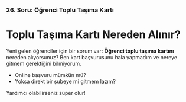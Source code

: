 ### 26. Soru: Öğrenci Toplu Taşıma Kartı

# Toplu Taşıma Kartı Nereden Alınır?

Yeni gelen öğrenciler için bir sorum var: **Öğrenci toplu taşıma kartını** nereden alıyorsunuz? Ben kart başvurusunu hala yapmadım ve nereye gitmem gerektiğini bilmiyorum.

-   Online başvuru mümkün mü?
-   Yoksa direkt bir şubeye mi gitmem lazım?

Yardımcı olabilirseniz süper olur!
